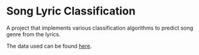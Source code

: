 # Song Lyric Classification

A project that implements various classification algorithms to predict song genre from the lyrics.

The data used can be found [here](https://www.kaggle.com/gyani95/380000-lyrics-from-metrolyrics).
